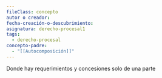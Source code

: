 ```yaml
---
fileClass: concepto
autor o creador: 
fecha-creación-o-descubrimiento: 
asignatura: derecho-procesal1
tags:
  - derecho-procesal
concepto-padre:
  - "[[Autocomposición]]"
---
```

Donde hay requerimientos y concesiones solo de una parte